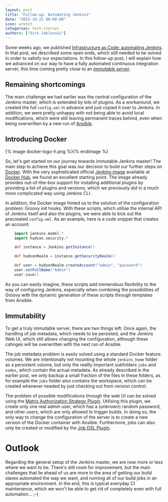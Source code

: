 ```yaml
---
layout: post
title: "Follow-up: Automating Jenkins"
date: "2015-10-22 09:00:00"
icon: wrench
categories: tech-stories
authors: ["Dirk Jablonski"]
---
```


Some weeks ago, we published [Infrastructure as Code: automating Jenkins](https://developer.epages.com/blog/2015/06/25/infrastructure-as-code.html).
In that post, we described some open ends, which still needed to be solved in order to satisfy our expectations.
In this follow-up post, I will explain how we advanced on our way to have a fully automated continuous integration server, this time coming pretty close to an *[immutable server](http://martinfowler.com/bliki/ImmutableServer.html)*.

## Remaining shortcomings

The main challenge we had earlier was the central configuration of the Jenkins master, which is extended by lots of plugins.
As a workaround, we created the full `config.xml` in advance and just copied it over to Jenkins.
In addition, we were pretty unhappy with not being able to avoid local modifications, which were still leaving permanent traces behind, even when being overwritten by a new run of [Ansible](http://www.ansible.com/).

## Introducing Docker

{% image docker-logo-h.png %}{% endimage %}

So, let's get started on our journey towards immutable Jenkins master!
The main step to achieve this goal was our decision to build our further steps on [Docker](https://www.docker.com/).
With the very sophisticated official [Jenkins image](https://hub.docker.com/_/jenkins/) available at [Docker Hub](https://hub.docker.com/), we found an excellent starting point.
The image already provides out-of-the-box support for installing additional plugins by providing a list of plugins and versions, which we previously did in a much more complicated way using Jenkins CLI.

In addition, the Docker image hinted us to the solution of the configuration problem: Groovy init hooks.
With these scripts, which utilise the internal API of Jenkins itself and also the plugins, we were able to kick out the precreated `config.xml`.
As an example, here is a code snippet that creates an account:

```groovy
    import jenkins.model.*
    import hudson.security.*

    def instance = Jenkins.getInstance()

    def hudsonRealm = instance.getSecurityRealm()

    def user = hudsonRealm.createAccount("admin", "password")
    user.setFullName("Admin")
    user.save()
```

As you can easily imagine, these scripts add tremendous flexibility to the way of configuring Jenkins, especially when combining the possibilities of Groovy with the dynamic generation of
these scripts through templates from Ansible.

## Immutability

To get a truly immutable server, there are two things left: Once again, the handling of job metadata, which needs to be persisted, and the Jenkins Web UI, which still allows changing the configuration,
although these cahnges will be overwritten with the next run of Ansible.

The job metadata problem is easily solved using a standard Docker feature: volumes.
We are intentionally not mounting the whole `jenkins_home` folder as a persistent volume, but only the reallly important subfolders `jobs` and `nodes`, which contain the actual metadata.
As already described in the earlier post, we only backup a small fraction of the files in these folders, as for example the `jobs` folder also contains the workspace,
which can be created whenever needed by just checking out from version control.

The problem of possible modifications through the web UI can be solved using the [Matrix Authorization Strategy Plugin](https://wiki.jenkins-ci.org/display/JENKINS/Matrix+Authorization+Strategy+Plugin).
Utilising this plugin, we create only one real admin user, which has a (unknown) random password, and other users, which are only allowed to trigger builds.
In doing so, the only way to change the configuration of the server is to create a new version of the Docker container with Ansible.
Furthermore, jobs can also only be created or modified by the [Job DSL Plugin](https://wiki.jenkins-ci.org/display/JENKINS/Job+DSL+Plugin).

# Outlook

Regarding the general setup of the Jenkins master, we are now more or less where we want to be.
There's still room for improvement, but the main challenges that lie ahead of us are more in the area of getting our build slaves automated the way we want,
and running all of our build jobs in an appropriate environment.
In the end, this is typical everyday CI maintenance, which we won't be able to get rid of completely even with full automation... ;-)